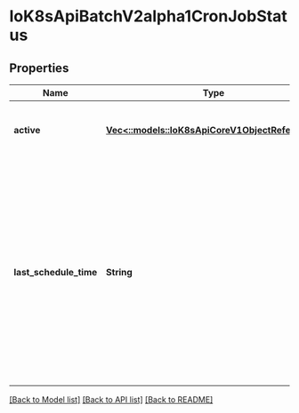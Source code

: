 # IoK8sApiBatchV2alpha1CronJobStatus

## Properties
Name | Type | Description | Notes
------------ | ------------- | ------------- | -------------
**active** | [**Vec<::models::IoK8sApiCoreV1ObjectReference>**](io.k8s.api.core.v1.ObjectReference.md) | A list of pointers to currently running jobs. | [optional] 
**last_schedule_time** | **String** | Time is a wrapper around time.Time which supports correct marshaling to YAML and JSON.  Wrappers are provided for many of the factory methods that the time package offers. | [optional] 

[[Back to Model list]](../README.md#documentation-for-models) [[Back to API list]](../README.md#documentation-for-api-endpoints) [[Back to README]](../README.md)


